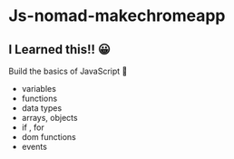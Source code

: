 # Js-nomad-makechromeapp

## I Learned this!! 😀

Build the basics of JavaScript 💪
- variables
- functions
- data types
- arrays, objects
- if , for
- dom functions
- events
